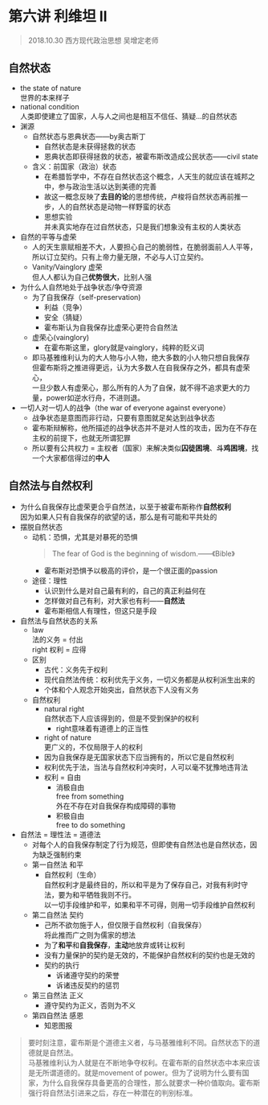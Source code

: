 # 第六讲 利维坦 II
> 2018.10.30 西方现代政治思想 吴增定老师
## 自然状态
* the state of nature  
  世界的本来样子
* national condition  
	人类即使建立了国家，人与人之间也是相互不信任、猜疑...的自然状态
* 渊源
	* 自然状态与恩典状态——by奥古斯丁
		* 自然状态是未获得拯救的状态
		* 恩典状态即获得拯救的状态，被霍布斯改造成公民状态——civil state  
	* 含义：前国家（政治）状态  
		* 在希腊哲学中，不存在自然状态这个概念，人天生的就应该在城邦之中，参与政治生活以达到美德的完善  
		* 故这一概念反映了**去目的论**的思想传统，卢梭将自然状态再前推一步，人的自然状态是动物一样野蛮的状态  
		* 思想实验  
			并未真实地存在过自然状态，只是我们想象没有主权的人类状态  
* 自然的平等与虚荣  
	* 人的天生禀赋相差不大，人要担心自己的脆弱性，在脆弱面前人人平等，所以订立契约。只有上帝力量无限，不必与人订立契约。
	* Vanity/Vainglory 虚荣  
		但人人都认为自己**优势很大**，比别人强  
* 为什么人自然地处于战争状态/争夺资源  
	* 为了自我保存（self-preservation) 
		* 利益（竞争）
		* 安全（猜疑）
		* 霍布斯认为自我保存比虚荣心更符合自然法  
	* 虚荣心(vainglory) 
		* 在霍布斯这里，glory就是vainglory，纯粹的贬义词
	* 即马基雅维利认为的大人物与小人物，绝大多数的小人物只想自我保存    
		但霍布斯将之推进得更远，认为大多数人在自我保存之外，都具有虚荣心，  
		一旦少数人有虚荣心，那么所有的人为了自保，就不得不追求更大的力量，power如逆水行舟，不进则退。
* 一切人对一切人的战争（the war of everyone against everyone）  
	* 战争状态是意图而非行动，只要有意图就足矣达到战争状态  
	* 霍布斯辩解称，他所描述的战争状态并不是对人性的攻击，因为在不存在主权的前提下，也就无所谓犯罪  
	* 所以要有公共权力 = 主权者（国家）来解决类似**囚徒困境**、**斗鸡困境**，找一个大家都信得过的**中人**  
## 自然法与自然权利  
* 为什么自我保存比虚荣更合乎自然法，以至于被霍布斯称作**自然权利**  
	因为如果人只有自我保存的欲望的话，那么是有可能和平共处的  
* 摆脱自然状态  
	* 动机：恐惧，尤其是对暴死的恐惧  
		> The fear of God is the beginning of wisdom.——《Bible》  
		* 霍布斯对恐惧予以极高的评价，是一个很正面的passion  
	* 途径：理性
		* 认识到什么是对自己最有利的，自己的真正利益何在  
		* 怎样做对自己有利，对大家也有利——**自然法**  
		* 霍布斯相信人有理性，但这只是手段
* 自然法与自然状态的关系  
	* law 	
		法的义务 = 付出  
		right 
		权利 = 应得  
	* 区别  
		* 古代：义务先于权利
		* 现代自然法传统：权利优先于义务，一切义务都是从权利派生出来的  
		* 个体和个人观念开始突出，自然状态下人没有义务  
	* 自然权利
		* natural right   
			自然状态下人应该得到的，但是不受到保护的权利
			* right意味着有道德上的正当性
		* right of nature  
		 	更广义的，不仅局限于人的权利  
		* 因为自我保存是无国家状态下应当拥有的，所以它是自然权利  
		* 权利优先于法，当法与自然权利冲突时，人可以毫不犹豫地违背法  
		* 权利 = 自由
			* 消极自由  
				free from something  
				外在不存在对自我保存构成障碍的事物
			* 积极自由  
				free to do something
* 自然法 = 理性法  = 道德法
	* 对每个人的自我保存制定了行为规范，但即使有自然法也是自然状态，因为缺乏强制约束  
	* 第一自然法  和平  
		* 自然权利（生命）  
			自然权利才是最终目的，所以和平是为了保存自己，对我有利时守法，要为和平牺牲我则不行。  
			以一切手段维护和平，如果和平不可得，则用一切手段维护自然权利  
	* 第二自然法  契约
		* 己所不欲勿施于人，但仅限于自然权利（自我保存）  
			将此推而广之则为儒家的想法  
		* 为了**和平**和**自我保存**，**主动**地放弃或转让权利  
		* 没有力量保护的契约是无效的，不能保护自然权利的契约也是无效的  
		* 契约的执行
			* 诉诸遵守契约的荣誉
			* 诉诸违反契约的惩罚  
	* 第三自然法  正义
		* 遵守契约为正义，否则为不义  
	* 第四自然法  感恩
		* 知恩图报
> 要时刻注意，霍布斯是个道德主义者，与马基雅维利不同。自然状态下的道德就是自然法。  
> 马基雅维利认为人就是在不断地争夺权利。在霍布斯的自然状态中本来应该是无所谓道德的。就是movement of power。但为了说明为什么要有国家，为什么自我保存具备更高的合理性，那么就要求一种价值取向。霍布斯强行将自然法引进来之后，存在一种潜在的判别标准。
